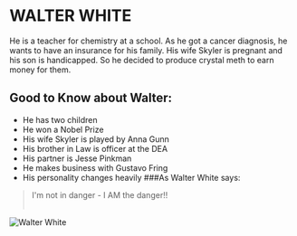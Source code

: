# WALTER WHITE
He is a teacher for chemistry at a school. As he got a cancer diagnosis, he wants to have an insurance for his family. His wife Skyler is pregnant and his son is handicapped. So he decided to produce crystal meth to earn money for them.
## Good to Know about Walter:
* He has two children
* He won a Nobel Prize
* His wife Skyler is played by Anna Gunn
* His brother in Law is officer at the DEA
* His partner is Jesse Pinkman
* He makes business with Gustavo Fring
* His personality changes heavily
###As Walter White says:
> I'm not in danger - I AM the danger!!
<br /><br />
<img src="https://upload.wikimedia.org/wikipedia/en/thumb/6/65/Walter_White2.jpg/220px-Walter_White2.jpg" alt="Walter White" />


